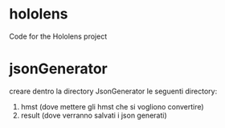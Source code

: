 # hololens
Code for the Hololens project



# jsonGenerator
creare dentro la directory JsonGenerator le seguenti directory:
1) hmst (dove mettere gli hmst che si vogliono convertire)
2) result (dove verranno salvati i json generati)